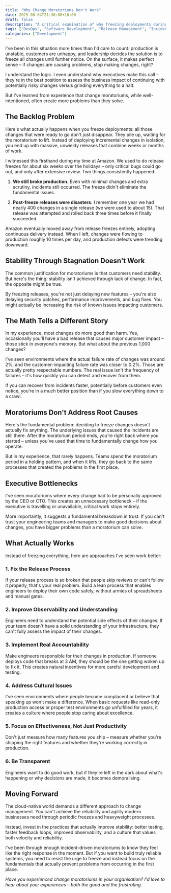 ```yaml
---
title: "Why Change Moratoriums Don't Work"
date: 2025-08-04T21:30:00+10:00
draft: false
description: "A critical examination of why freezing deployments during incidents creates more problems than it solves, and what actually works instead."
tags: ["DevOps", "Software Development", "Release Management", "Incident Response", "Continuous Delivery"]
categories: ["Development"]
---
```


I've been in this situation more times than I'd care to count: production is unstable, customers are unhappy, and leadership decides the solution is to freeze all changes until further notice. On the surface, it makes perfect sense – if changes are causing problems, stop making changes, right?

I understand the logic. I even understand why executives make this call – they're in the best position to assess the business impact of continuing with potentially risky changes versus grinding everything to a halt.

But I've learned from experience that change moratoriums, while well-intentioned, often create more problems than they solve.

## The Backlog Problem

Here's what actually happens when you freeze deployments: all those changes that were ready to go don't just disappear. They pile up, waiting for the moratorium to lift. Instead of deploying incremental changes in isolation, you end up with massive, unwieldy releases that combine weeks or months of work.

I witnessed this firsthand during my time at Amazon. We used to do release freezes for about six weeks over the holidays – only critical bugs could go out, and only after extensive review. Two things consistently happened:

1. **We still broke production.** Even with minimal changes and extra scrutiny, incidents still occurred. The freeze didn't eliminate the fundamental issues.

2. **Post-freeze releases were disasters.** I remember one year we had nearly 400 changes in a single release (we were used to about 15). That release was attempted and rolled back three times before it finally succeeded.

Amazon eventually moved away from release freezes entirely, adopting continuous delivery instead. When I left, changes were flowing to production roughly 10 times per day, and production defects were trending downward.

## Stability Through Stagnation Doesn't Work

The common justification for moratoriums is that customers need stability. But here's the thing: stability isn't achieved through lack of change. In fact, the opposite might be true.

By freezing releases, you're not just delaying new features – you're also delaying security patches, performance improvements, and bug fixes. You might actually be increasing the risk of known issues impacting customers.

## The Math Tells a Different Story

In my experience, most changes do more good than harm. Yes, occasionally you'll have a bad release that causes major customer impact – those stick in everyone's memory. But what about the previous 1,000 changes?

I've seen environments where the actual failure rate of changes was around 2%, and the customer-impacting failure rate was closer to 0.2%. Those are actually pretty respectable numbers. The real issue isn't the frequency of failures – it's how quickly you can detect and recover from them.

If you can recover from incidents faster, potentially before customers even notice, you're in a much better position than if you slow everything down to a crawl.

## Moratoriums Don't Address Root Causes

Here's the fundamental problem: deciding to freeze changes doesn't actually fix anything. The underlying issues that caused the incidents are still there. After the moratorium period ends, you're right back where you started – unless you've used that time to fundamentally change how you operate.

But in my experience, that rarely happens. Teams spend the moratorium period in a holding pattern, and when it lifts, they go back to the same processes that created the problems in the first place.

## Executive Bottlenecks

I've seen moratoriums where every change had to be personally approved by the CEO or CTO. This creates an unnecessary bottleneck – if the executive is travelling or unavailable, critical work stops entirely.

More importantly, it suggests a fundamental breakdown in trust. If you can't trust your engineering teams and managers to make good decisions about changes, you have bigger problems than a moratorium can solve.

## What Actually Works

Instead of freezing everything, here are approaches I've seen work better:

### 1. Fix the Release Process

If your release process is so broken that people skip reviews or can't follow it properly, that's your real problem. Build a lean process that enables engineers to deploy their own code safely, without armies of spreadsheets and manual gates.

### 2. Improve Observability and Understanding

Engineers need to understand the potential side effects of their changes. If your team doesn't have a solid understanding of your infrastructure, they can't fully assess the impact of their changes.

### 3. Implement Real Accountability

Make engineers responsible for their changes in production. If someone deploys code that breaks at 3 AM, they should be the one getting woken up to fix it. This creates natural incentives for more careful development and testing.

### 4. Address Cultural Issues

I've seen environments where people become complacent or believe that speaking up won't make a difference. When basic requests like read-only production access or proper test environments go unfulfilled for years, it creates a culture where people stop caring about excellence.

### 5. Focus on Effectiveness, Not Just Productivity

Don't just measure how many features you ship – measure whether you're shipping the right features and whether they're working correctly in production.

### 6. Be Transparent

Engineers want to do good work, but if they're left in the dark about what's happening or why decisions are made, it becomes demoralising.

## Moving Forward

The cloud-native world demands a different approach to change management. You can't achieve the reliability and agility modern businesses need through periodic freezes and heavyweight processes.

Instead, invest in the practices that actually improve stability: better testing, faster feedback loops, improved observability, and a culture that values both velocity and reliability.

I've been through enough incident-driven moratoriums to know they feel like the right response in the moment. But if you want to build truly reliable systems, you need to resist the urge to freeze and instead focus on the fundamentals that actually prevent problems from occurring in the first place.

*Have you experienced change moratoriums in your organisation? I'd love to hear about your experiences – both the good and the frustrating.*